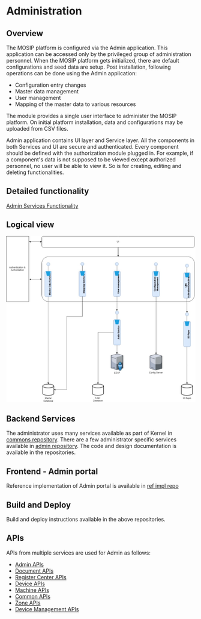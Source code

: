 # Administration

## Overview

The MOSIP platform is configured via the Admin application. This application can be accessed only by the privileged group of administration personnel. When the MOSIP platform gets initialized, there are default configurations and seed data are setup. Post installation, following operations can be done using the Admin application:

* Configuration entry changes 
* Master data management
* User management 
* Mapping of the master data to various resources

The module provides a single user interface to administer the MOSIP platform. On initial platform installation, data and configurations may be uploaded from CSV files.

Admin application contains UI layer and Service layer. All the components in both Services and UI are secure and authenticated. Every component should be defined with the authorization module plugged in. For example, if a component's data is not supposed to be viewed except authorized personnel, no user will be able to view it. So is for creating, editing and deleting functionalities.

## Detailed functionality

[Admin Services Functionality](admin-services-functionality.md)

## Logical view

![Logical Diagram](../../.gitbook/assets/admin_logical_diagram.jpg)

## Backend Services

The administrator uses many services available as part of Kernel in [commons repository](https://github.com/mosip/commons). There are a few administrator specific services available in [admin repository](https://github.com/mosip/admin-services). The code and design documentation is available in the repositories.

## Frontend - Admin portal

Reference implementation of Admin portal is available in [ref impl repo](https://github.com/mosip/mosip-ref-impl)

## Build and Deploy

Build and deploy instructions available in the above repositories.

## APIs

APIs from multiple services are used for Admin as follows:

* [Admin APIs](../../apis/admin-apis.md) 
* [Document APIs](../../apis/document-apis.md)
* [Register Center APIs](../../apis/registration-center-apis.md)
* [Device APIs](../../apis/device-apis.md)
* [Machine APIs](../../apis/machine-apis.md)
* [Common APIs](../../apis/common-apis.md)
* [Zone APIs](../../apis/zone-apis.md) 
* [Device Management APIs](../../apis/device-management-apis.md)

